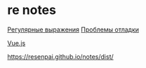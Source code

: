 # re notes

[Регулярные выражения](readme/Regular_Expressions.md)
[Проблемы отладки](readme/Debugging_Challenges)

[Vue.js](readme/Vue_js.md)

https://resenpai.github.io/notes/dist/



